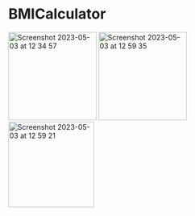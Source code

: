 # BMICalculator
<img width="175" alt="Screenshot 2023-05-03 at 12 34 57" src="https://github.com/AnioBom/BMICalculator/assets/110099004/885b0b11-ff64-49db-8937-a581f676e431">
<img width="175" alt="Screenshot 2023-05-03 at 12 59 35" src="https://github.com/AnioBom/BMICalculator/assets/110099004/99f82e09-8485-453d-87ad-93b617bf52bf">
<img width="170" alt="Screenshot 2023-05-03 at 12 59 21" src="https://github.com/AnioBom/BMICalculator/assets/110099004/a3379ec1-eadf-41e3-bcd4-e6986e262e84">


